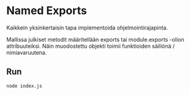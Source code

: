 # Named Exports

Kaikkein yksinkertaisin tapa implementoida ohjelmointirajapinta.

Mallissa julkiset metodit määritellään exports tai module.exports -olion attribuuteiksi. Näin muodostettu objekti toimii funktioiden säiliönä / nimiavaruutena.

## Run
```bash
node index.js
```
